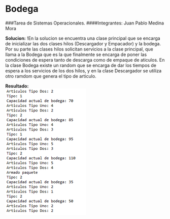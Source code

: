 # Bodega

###Tarea de Sistemas Operacionales.
####Integrantes: Juan Pablo Medina Mora

**Solucion:** 
!En la solucion se encuentra una clase principal que se encarga de inicializar las dos clases hilos (Descargador y Empacador) y la bodega. Por su parte las clases hilos solicitan servicios a la clase principal, que llama a la Bodega que es la que finalmente se encarga de poner las condiciones de espera tanto de descarga como de empaque de aticulos. En la clase Bodega existe un random que se encarga de dar los tiempos de espera a los servicios de los dos hilos, y en la clase Descargador se utiliza otro ramdom que genera el tipo de articulo.

**Resultado:**  
![alt text](https://github.com/hansTra77/Bodega/blob/master/resultado%20captura.PNG)  

